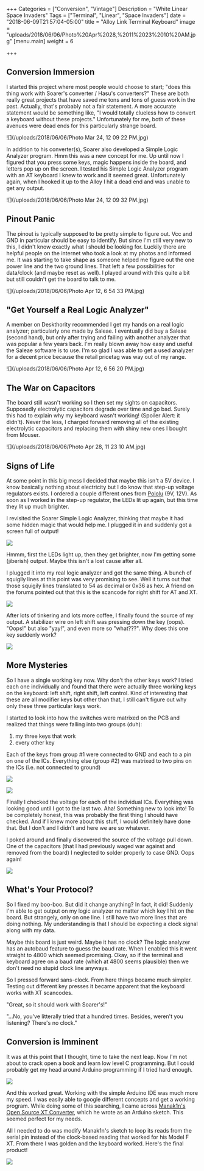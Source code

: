 +++
Categories = ["Conversion", "Vintage"]
Description = "White Linear Space Invaders"
Tags = ["Terminal", "Linear", "Space Invaders"]
date = "2018-06-09T21:57:04-05:00"
title = "Alloy Link Terminal Keyboard"
image = "uploads/2018/06/06/Photo%20Apr%2028,%2011%2023%2010%20AM.jpg"
[menu.main]
weight = 6

+++
## Conversion Immersion

I started this project where most people would choose to start; "does this thing work with Soarer's converter / Hasu's converters?"  These are both really great projects that have saved me tons and tons of guess work in the past.  Actually, that's probably not a fair statement.  A more accurate statement would be something like, "I would totally clueless how to convert a keyboard without these projects."  Unfortunately for me, both of these avenues were dead ends for this particularly strange board.

![](/uploads/2018/06/06/Photo Mar 24, 12 09 22 PM.jpg)

In addition to his converter(s), Soarer also developed a Simple Logic Analyzer program.  Hmm this was a new concept for me.  Up until now I figured that you press some keys, magic happens inside the board, and letters pop up on the screen.  I tested his Simple Logic Analyzer program with an AT keyboard I knew to work and it seemed great.  Unfortunately again, when I hooked it up to the Alloy I hit a dead end and was unable to get any output.

![](/uploads/2018/06/06/Photo Mar 24, 12 09 32 PM.jpg)

## Pinout Panic

The pinout is typically supposed to be pretty simple to figure out.  Vcc and GND in particular should be easy to identify.  But since I'm still very new to this, I didn't know exactly what I should be looking for.  Luckily there are helpful people on the internet who took a look at my photos and informed me.  It was starting to take shape as someone helped me figure out the one power line and the two ground lines.  That left a few possibilities for data/clock (and maybe reset as well).  I played around with this quite a bit but still couldn't get the board to talk to me.

![](/uploads/2018/06/06/Photo Apr 12, 6 54 33 PM.jpg)

## "Get Yourself a Real Logic Analyzer"

A member on Deskthority recommended I get my hands on a real logic analyzer; particularly one made by Saleae.  I eventually did buy a Saleae (second hand), but only after trying and failing with another analyzer that was popular a few years back.  I'm really blown away how easy and useful the Saleae software is to use.  I'm so glad I was able to get a used analyzer for a decent price because the retail pricetag was way out of my range.

![](/uploads/2018/06/06/Photo Apr 12, 6 56 20 PM.jpg)

## The War on Capacitors

The board still wasn't working so I then set my sights on capacitors.  Supposedly electrolytic capacitors degrade over time and go bad.  Surely this had to explain why my keyboard wasn't working! (Spoiler Alert: it didn't).  Never the less, I charged forward removing all of the existing electrolytic capacitors and replacing them with shiny new ones I bought from Mouser.

![](/uploads/2018/06/06/Photo Apr 28, 11 23 10 AM.jpg)

## Signs of Life

At some point in this big mess I decided that maybe this isn't a 5V device.  I know basically nothing about electricity but I do know that step-up voltage regulators exists.  I ordered a couple different ones from [Pololu](www.pololu.com "Pololu") (9V, 12V).  As soon as I worked in the step-up regulator, the LEDs lit up again, but this time they lit up much brighter.

I revisited the Soarer Simple Logic Analyzer, thinking that maybe it had some hidden magic that would help me.  I plugged it in and suddenly got a screen full of output!

![](/uploads/2018/06/06/gF15xrT.png)

Hmmm, first the LEDs light up, then they get brighter, now I'm getting some (jiberish) output.  Maybe this isn't a lost cause after all.

I plugged it into my real logic analyzer and got the same thing.  A bunch of squigily lines at this point was very promising to see.  Well it turns out that those squigily lines translated to 54 as decimal or 0x36 as hex.  A friend on the forums pointed out that this is the scancode for right shift for AT and XT.

![](/uploads/2018/06/06/IGgy0QP.png)

After lots of tinkering and lots more coffee, I finally found the source of my output.  A stabilizer wire on left shift was pressing down the key (oops).  "Oops!" but also "yay!", and even more so "what???".  Why does this one key suddenly work?

![](/uploads/2018/06/06/HDIxi43.jpg)

## More Mysteries

So I have a single working key now.  Why don't the other keys work?  I tried each one individually and found that there were actually three working keys on the keyboard: left shift, right shift, left control.  Kind of interesting that these are all modifier keys but other than that, I still can't figure out why only these three particular keys work.

I started to look into how the switches were matrixed on the PCB and realized that things were falling into two groups (duh):

1. my three keys that work
2. every other key

Each of the keys from group #1 were connected to GND and each to a pin on one of the ICs.  Everything else (group #2) was matrixed to two pins on the ICs (i.e. not connected to ground)

![](/uploads/2018/06/06/FZ6E5BW.jpg)

![](/uploads/2018/06/06/HHCMDNP.jpg)

Finally I checked the voltage for each of the individual ICs.  Everything was looking good until I got to the last two.  Aha! Something new to look into!  To be completely honest, this was probably the first thing I should have checked.  And if I knew more about this stuff, I would definitely have done that.  But I don't and I didn't and here we are so whatever.

I poked around and finally discovered the source of the voltage pull down.  One of the capacitors (that I had previously waged war against and removed from the board) I neglected to solder properly to case GND.  Oops again!

![](/uploads/2018/06/06/WM087vm.png)

## What's Your Protocol?

So I fixed my boo-boo.  But did it change anything?  In fact, it did!  Suddenly I'm able to get output on my logic analyzer no matter which key I hit on the board.  But strangely, only on one line.  I still have two more lines that are doing nothing.  My understanding is that I should be expecting a clock signal along with my data.

Maybe this board is just weird.  Maybe it has no clock?  The logic analyzer has an autobaud feature to guess the baud rate.  When I enabled this it went straight to 4800 which seemed promising.  Okay, so if the terminal and keyboard agree on a baud rate (which at 4800 seems plausible) then we don't need no stupid clock line anyways.

So I pressed forward sans-clock.  From here things became much simpler.  Testing out different key presses it became apparent that the keyboard works with XT scancodes.

"Great, so it should work with Soarer's!"

"...No, you've litterally tried that a hundred times.  Besides, weren't you listening?  There's no clock."

## Conversion is Imminent

It was at this point that I thought, time to take the next leap.  Now I'm not about to crack open a book and learn low level C programming.  But I could probably get my head around Arduino programming if I tried hard enough.

![](/uploads/2018/06/06/BwN6Hna.png)

And this worked great.  Working with the simple Arduino IDE was much more my speed.  I was easily able to google different concepts and get a working program.  While doing some of this searching, I came across [Manak1n's Open Source XT Converter](https://deskthority.net/workshop-f7/xt-to-usb-project-t12597.html), which he wrote as an Arduino sketch.  This seemed perfect for my needs.

All I needed to do was modify Manak1n's sketch to loop its reads from the serial pin instead of the clock-based reading that worked for his Model F XT.  From there I was golden and the keyboard worked.  Here's the final product!

![](/uploads/2018/06/06/aNV4Ajx.jpg)